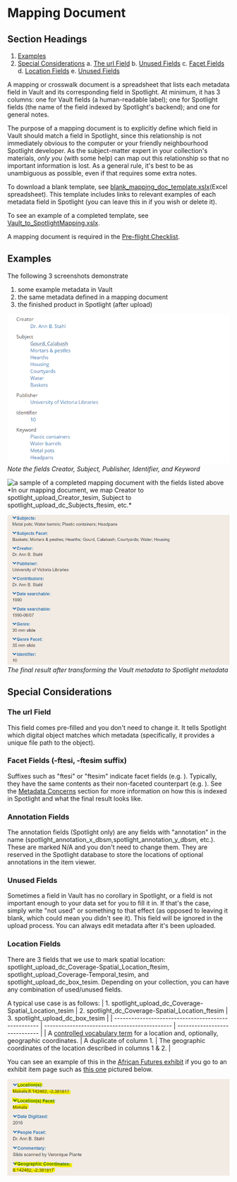 # Mapping Document

## Section Headings
  1. [Examples](#examples)
  2. [Special Considerations](#special-considerations)
    a. [The url Field](#the-url-field)
    b. [Unused Fields](#unused-fields)
    c. [Facet Fields](#facet-fields-ftesi-ftesim-suffix)
    d. [Location Fields](#location-fields)
    e. [Unused Fields](#unused-fields)

A mapping or crosswalk document is a spreadsheet that lists each metadata field in Vault and its corresponding field in Spotlight. At minimum, it has 3 columns: one for Vault fields (a human-readable label); one for Spotlight fields (the name of the field indexed by Spotlight's backend); and one for general notes.

The purpose of a mapping document is to explicitly define which field in Vault should match a field in Spotlight, since this relationship is not immediately obvious to the computer or your friendly neighbourhood Spotlight developer. As the subject-matter expert in your collection's materials, *only you* (with some help) can map out this relationship so that no important information is lost. As a general rule, it's best to be as unambiguous as possible, even if that requires some extra notes.

To download a blank template, see [blank_mapping_doc_template.xslx](blank_mapping_doc_template.xslx)(Excel spreadsheet). This template includes links to relevant examples of each metadata field in Spotlight (you can leave this in if you wish or delete it).

To see an example of a completed template, see [Vault_to_SpotlightMapping.xslx](Vault_to_SpotlightMapping.xslx).

A mapping document is required in the [Pre-flight Checklist](../pre-flight_checklist/README.md).

## Examples

The following 3 screenshots demonstrate

  1. some example metadata in Vault
  2. the same metadata defined in a mapping document
  3. the finished product in Spotlight (after upload)

<a href="https://iaff.library.uvic.ca/concern/iaff_works/e5f0a67c-d547-4d54-8a1e-b7e942254f3d"><img src="vault_metadata_example.png" alt="example metadata in Vault with fields creator, subject, publisher, identifier, keyword" /></a>
*Note the fields Creator, Subject, Publisher, Identifier, and Keyword*

<img src="mapping_doc_filled_example" alt="a sample of a completed mapping document with the fields listed above" />
*In our mapping document, we map Creator to spotlight_upload_Creator_tesim, Subject to spotlight_upload_dc_Subjects_ftesim, etc.*

<a href="https://exhibits.library.uvic.ca/spotlight/iaff/catalog/17-16736"><img src="spotlight_metadata_example.png" alt="the final result in Spotlight for the fields listed above" /></a>
*The final result after transforming the Vault metadata to Spotlight metadata*

## Special Considerations

### The url Field

This field comes pre-filled and you don't need to change it. It tells Spotlight which digital object matches which metadata (specifically, it provides a unique file path to the object).

### Facet Fields (-ftesi, -ftesim suffix)

Suffixes such as "ftesi" or "ftesim" indicate facet fields (e.g. ). Typically, they have the same contents as their non-faceted counterpart (e.g. ). See the [Metadata Concerns](../metadata_concerns/README.md#facet-fields) section for more information on how this is indexed in Spotlight and what the final result looks like.

### Annotation Fields

The annotation fields (Spotlight only) are any fields with "annotation" in the name (spotlight_annotation_x_dbsm,spotlight_annotation_y_dbsm, etc.). These are marked N/A and you don't need to change them. They are reserved in the Spotlight database to store the locations of optional annotations in the item viewer.

### Unused Fields

Sometimes a field in Vault has no corollary in Spotlight, or a field is not important enough to your data set for you to fill it in. If that's the case, simply write "not used" or something to that effect (as opposed to leaving it blank, which could mean you didn't see it). This field will be ignored in the upload process. You can always edit metadata after it's been uploaded.

### Location Fields

There are 3 fields that we use to mark spatial location: spotlight_upload_dc_Coverage-Spatial_Location_ftesim, spotlight_upload_Coverage-Temporal_tesim, and spotlight_upload_dc_box_tesim. Depending on your collection, you can have any combination of used/unused fields.

A typical use case is as follows:
| 1. spotlight_upload_dc_Coverage-Spatial_Location_tesim | 2. spotlight_dc_Coverage-Spatial_Location_ftesim | 3. spotlight_upload_dc_box_tesim |
| --------------------------------------------------- | --------------------------------------------- | ----------------------------- |
| A [controlled vocabulary term](../glossary/README.md) for a location and, optionally, geographic coordinates. | A duplicate of column 1. | The geographic coordinates of the location described in columns 1 & 2. |

You can see an example of this in the [African Futures exhibit](https://exhibits.library.uvic.ca/spotlight/iaff) if you go to an exhibit item page such as [this one](https://exhibits.library.uvic.ca/spotlight/iaff/catalog/17-16738) pictured below.

![Example metadata with highlighted fields, spotlight_upload_dc_Coverage-Spatial_Location_tesim, spotlight_dc_Coverage-Spatial_Location_ftesim, spotlight_upload_dc_box_tesim ](example_location_fields.png)
